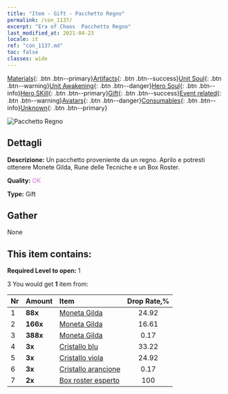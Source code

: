 ```yaml
---
title: "Item - Gift - Pacchetto Regno"
permalink: /con_1137/
excerpt: "Era of Chaos  Pacchetto Regno"
last_modified_at: 2021-04-23
locale: it
ref: "con_1137.md"
toc: false
classes: wide
---
```

 [Materials](/ItemsIT/){: .btn .btn--primary}[Artifacts](/ItemsIT/Artifacts/){: .btn .btn--success}[Unit Soul](/ItemsIT/UnitSoul/){: .btn .btn--warning}[Unit Awakening](/ItemsIT/UnitAwakening/){: .btn .btn--danger}[Hero Soul](/ItemsIT/HeroSoul/){: .btn .btn--info}[Hero SKill](/ItemsIT/HeroSkill/){: .btn .btn--primary}[Gift](/ItemsIT/Gift/){: .btn .btn--success}[Event related](/ItemsIT/Events/){: .btn .btn--warning}[Avatars](/ItemsIT/Avatars/){: .btn .btn--danger}[Consumables](/ItemsIT/Consumables/){: .btn .btn--info}[Unknown](/ItemsIT/Unknown/){: .btn .btn--primary}

 ![Pacchetto Regno](/images/t/i_907003.png)

## Dettagli
 **Descrizione:** Un pacchetto proveniente da un regno. Aprilo e potresti ottenere Monete Gilda, Rune delle Tecniche e un Box Roster.

 **Quality:** <span style="color: #DA70D6">OK</span>

 **Type:** Gift

## Gather

  None

## This item contains:

 **Required Level to open:** 1

 3 You would get **1** item  from:

  | Nr | Amount |     Item    | Drop Rate,% |
  |:---|:-------|:------------|:---------:|
  | 1 |  **88x** | [Moneta Gilda](/ItemsIT/con_896/) | 24.92 | 
  | 2 |  **166x** | [Moneta Gilda](/ItemsIT/con_896/) | 16.61 | 
  | 3 |  **388x** | [Moneta Gilda](/ItemsIT/con_896/) | 0.17 | 
  | 4 |  **3x** | [Cristallo blu](/ItemsIT/con_716/) | 33.22 | 
  | 5 |  **3x** | [Cristallo viola](/ItemsIT/con_720/) | 24.92 | 
  | 6 |  **3x** | [Cristallo arancione](/ItemsIT/con_730/) | 0.17 | 
  | 7 |  **2x** | [Box roster esperto](/ItemsIT/con_767/) | 100 | 
